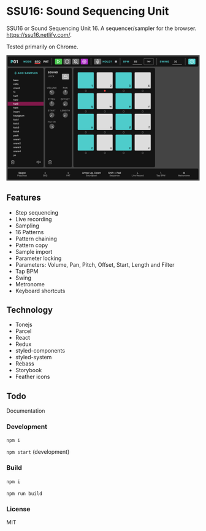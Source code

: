 # SSU16: Sound Sequencing Unit

SSU16 or Sound Sequencing Unit 16. A sequencer/sampler for the browser. https://ssu16.netlify.com/. 

Tested primarily on Chrome.

![Screenshot](https://github.com/dburles/ssu16/blob/master/screenshot3.png)

## Features

* Step sequencing
* Live recording
* Sampling
* 16 Patterns
* Pattern chaining
* Pattern copy
* Sample import
* Parameter locking
* Parameters: Volume, Pan, Pitch, Offset, Start, Length and Filter
* Tap BPM
* Swing
* Metronome
* Keyboard shortcuts

## Technology

* Tonejs
* Parcel
* React
* Redux
* styled-components
* styled-system
* Rebass
* Storybook
* Feather icons

## Todo

Documentation

### Development

`npm i`

`npm start` (development)

### Build

`npm i`

`npm run build`

### License
MIT
